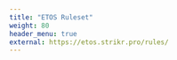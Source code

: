```yaml
---
title: "ETOS Ruleset"
weight: 80
header_menu: true
external: https://etos.strikr.pro/rules/
---
```

